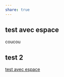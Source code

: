 ```yaml
---
share: true
---
```


## test avec espace

coucou

## test 2

[test avec espace](TEST1.md#test%20avec%20espace)

